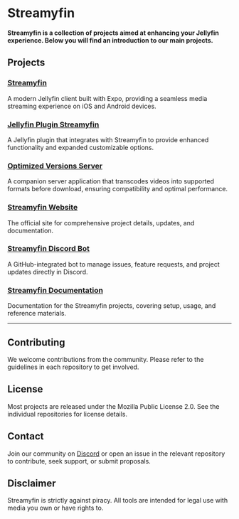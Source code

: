 # Streamyfin

**Streamyfin is a collection of projects aimed at enhancing your Jellyfin experience. Below you will find an introduction to our main projects.**

## Projects

### [Streamyfin](https://github.com/streamyfin/streamyfin)  
A modern Jellyfin client built with Expo, providing a seamless media streaming experience on iOS and Android devices.

### [Jellyfin Plugin Streamyfin](https://github.com/streamyfin/jellyfin-plugin-streamyfin)  
A Jellyfin plugin that integrates with Streamyfin to provide enhanced functionality and expanded customizable options.

### [Optimized Versions Server](https://github.com/streamyfin/optimized-versions-server)  
A companion server application that transcodes videos into supported formats before download, ensuring compatibility and optimal performance.

### [Streamyfin Website](https://github.com/streamyfin/streamyfinweb)  
The official site for comprehensive project details, updates, and documentation.

### [Streamyfin Discord Bot](https://github.com/streamyfin/streamyfin-discord-bot)  
A GitHub-integrated bot to manage issues, feature requests, and project updates directly in Discord.

### [Streamyfin Documentation](https://github.com/streamyfin/documentation)  
Documentation for the Streamyfin projects, covering setup, usage, and reference materials.

---

## Contributing

We welcome contributions from the community. Please refer to the guidelines in each repository to get involved.

## License

Most projects are released under the Mozilla Public License 2.0. See the individual repositories for license details.

## Contact

Join our community on [Discord](https://discord.gg/aJvAYeycyY) or open an issue in the relevant repository to contribute, seek support, or submit proposals.

## Disclaimer

Streamyfin is strictly against piracy. All tools are intended for legal use with media you own or have rights to.
